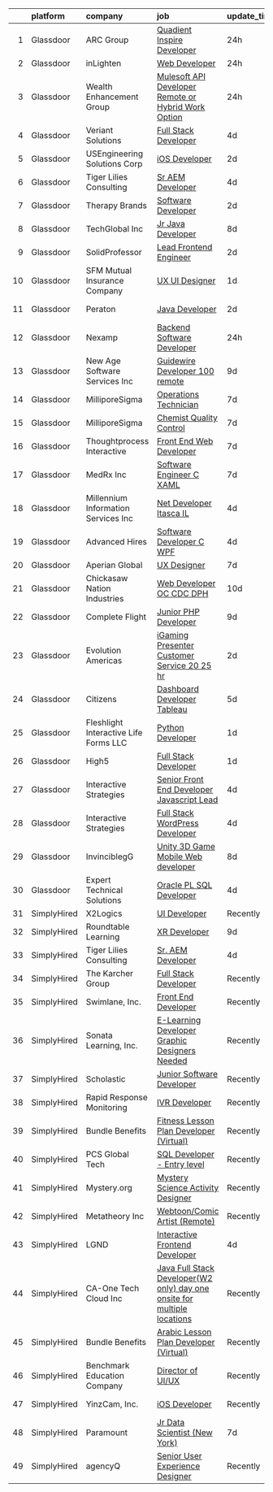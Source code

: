 

|    | platform    | company                                  | job                                                                                                                                                                                                                                                                                                                                                                                                                                                                                                                                                                                                                                                                                                                                                                                                                                                                                                                                                                                                                                                                                                                                                                                                                                                                                                                                                                                                                                                                                | update_time   | location          |
|---:|:------------|:-----------------------------------------|:-----------------------------------------------------------------------------------------------------------------------------------------------------------------------------------------------------------------------------------------------------------------------------------------------------------------------------------------------------------------------------------------------------------------------------------------------------------------------------------------------------------------------------------------------------------------------------------------------------------------------------------------------------------------------------------------------------------------------------------------------------------------------------------------------------------------------------------------------------------------------------------------------------------------------------------------------------------------------------------------------------------------------------------------------------------------------------------------------------------------------------------------------------------------------------------------------------------------------------------------------------------------------------------------------------------------------------------------------------------------------------------------------------------------------------------------------------------------------------------|:--------------|:------------------|
|  1 | Glassdoor   | ARC Group                                | [Quadient Inspire Developer](https://www.glassdoor.com/partner/jobListing.htm?pos=105&ao=1110586&s=58&guid=00000181758ec81a90742db30518bc23&src=GD_JOB_AD&t=SR&vt=w&ea=1&cs=1_28cdd10d&cb=1655534700969&jobListingId=1007947529384&cpc=DFCAFF9DFE7B86C3&jrtk=3-0-1g5qoti21k24s801-1g5qoti2gq05t800-35269529fc353b85--6NYlbfkN0ChN_HedlClXgi0c_CyQxAioMZ1SKUPf8AHUX7f-tubXryS7asY38VjNOfPlhp7oMRtSm03hQ9ODfPvkeuev6mmg_Aj_vuI8BZvjXf1-YOivuKpxoAOUaZkEIGQmgqmAXQYykk17hwFGCRTuQjfHq9VdT7rBc6QsiKIkWQLgMh7_DwgmDh3nl84vvE0yLFgXBPy5slAldUZJ-kRwSBlbK1YicrdE9SF1ROQp0bqt2-Wv3sJ6AB6Offc-Py9y_A_tGP5yQy_4aFM9WDQNptxYaXidLJxhtqtpuUG4L3AMM3db6WVdKoTOH13AehCeJC9oiNNwwgMXYJWWsqW9Av7iso2XloZdDDAIBJaXTiCAT3pzB-8G_myB-rvKDppbjd2Z_oPMAHCtGQNHsPXVDtihN5wMHdTBb7S83UIoirkjJWSi4f7wg1OJSy39MhNZc-xsT_8-TrU1eUmSYHgLvsu_YJNA-Q77RK1W-cenDHNgEiWwymaXBmruyiO2Pca7EK-86NJ7ZJD8BNodtT1NrD80UIB)                                                                                                                                                                                                                                                                                                                                                                                                                                                                                                                                                                                              | 24h           | Remote            |
|  2 | Glassdoor   | inLighten                                | [Web Developer](https://www.glassdoor.com/partner/jobListing.htm?pos=116&ao=1110586&s=58&guid=00000181758ec81a90742db30518bc23&src=GD_JOB_AD&t=SR&vt=w&ea=1&cs=1_df7f230d&cb=1655534700972&jobListingId=1007947242864&cpc=56632219D727AB75&jrtk=3-0-1g5qoti21k24s801-1g5qoti2gq05t800-20f97acee2193078--6NYlbfkN0Ba7Y1VeHmXgHOGUFUGUJbsm-oN9VQJsKSuqsjhf955Kt2z30k2hq6Si5HkJuxRGgZfUpcJJqGrl69Ky1qlsgQrR3-bVRr64I2FYIMv_wViOcVOr33o-ZLlSmwVWSKMhWbLasjyMV03csIHvgcIBxGVdqgPSXMUfIQ6I77qGpSqofMVSPv_pTdiJh32W6OthjqqKGMEBinW0tAAQ2qdOOBCkZB53x9aAmwIQjf6vX3GPbJEgyBdKHBBB7HPdBl1jEVMrI_9Pi06s21N077HyXS5lOuEzXjuw4iu1m9-Nqy5mJ_I2rpFmS4lQwQ8p3ABreRsB2nnH82T0STxjn6SkyQv-RnA0_K9sUgB87oFNF2fnKFMVqInYsqSCAAeJBee3ENua3S5ffXrYznXUmHdyj6iJsd2K48cBOOMXM2vIXZ7Gs67RDliGoR8e2k6MhjSDPTA9wHpcwG7zvkD6zXw92kr7-sw8S8sV8BsW2kdFZdBZr1GxPEOMMXmEBdTnTSGkUpJ60jBJ6ez-w%3D%3D)                                                                                                                                                                                                                                                                                                                                                                                                                                                                                                                                                                                                               | 24h           | Clarence, NY      |
|  3 | Glassdoor   | Wealth Enhancement Group                 | [Mulesoft API Developer  Remote or Hybrid Work Option ](https://www.glassdoor.com/partner/jobListing.htm?pos=120&ao=1110586&s=58&guid=00000181758ec81a90742db30518bc23&src=GD_JOB_AD&t=SR&vt=w&ea=1&cs=1_95a35860&cb=1655534700972&jobListingId=1007947040856&cpc=632C08DE5A4EA969&jrtk=3-0-1g5qoti21k24s801-1g5qoti2gq05t800-8272493574be8a3d--6NYlbfkN0D6woh6lFYKyivXHV62vzuzvYTPrX3VFjDhMMqA7YWkr4Gv83HeQTP3icpOIR_rg0Ec7nCGto2epTeNuQhKfH9crT64hQ53cxJBuzjM4CLyS-GT336WkwGPOnmL1el3BcHatgU7jz6SFcRHD0QVtLABTt8TDwLGbLfh9GrSdo54SSzUINaL5bQgbUoThMQaVrJwPg7Jwiv4T1k_pwPesspk1lqWF5ofMe67gxw1aSzJEn_cJzCc5fcTgWEvM7zGindmPOzCuP7FKH9ok5CVJ7KeEJ_cQMV8iSlfSpESilRWDdsJ8aeiEYOxf7yADcrIPnWGXE1E806XtfDxwEJIWYPTZ2_4D5EYqOjg0PkDBzoXLwmgDiZ1grj-JngvyRcRDzQblAyTbXvhD4_CXd6IwWLKoLxQHRHLnUsEvhgsi_a1i7S1Uj_i9K95wT_5woeHyAHgX6znzvk5ZHCxnQp7Eo_z8yw5B4K5BfJBNGPoZxTs6xnVqm6rqwmj6ybHh73PmOCB0K3XG-yEZ5E4OI14FFGZGdt2uo7UU4-YFDw0sR1m4Q%3D%3D)                                                                                                                                                                                                                                                                                                                                                                                                                                                                                                                                       | 24h           | Plymouth, MN      |
|  4 | Glassdoor   | Veriant Solutions                        | [Full Stack Developer](https://www.glassdoor.com/partner/jobListing.htm?pos=124&ao=1110586&s=58&guid=00000181758ec81a90742db30518bc23&src=GD_JOB_AD&t=SR&vt=w&ea=1&cs=1_672470ad&cb=1655534700973&jobListingId=1007937397697&cpc=59DEFF8D475298C3&jrtk=3-0-1g5qoti21k24s801-1g5qoti2gq05t800-2ab01fe59a2488cf--6NYlbfkN0B7yGmx4UI26AL6FBQiK2NIVH08bnifWCAF-IkvPcqFbRWHUEwcWsSq3Ckdpbq32cHI5eoKws76cxEosSWp5QAge5nXPSUAmxQ-6DdgFKNIVEQrokvdF_Gtwf5gdmmFvK5qf5EvRyJS5pOExCIAA4tIRXPvSpnhSa9htL6Eu6J9kq2Xsh2GqEDLGeuzG9ACj-g8aNG1ZkdZq-7N4ou7i0-GvYoVI_w9_1NpBGVBT2FmO4l8BQDiZtHkvlt22tXwkWye1r-BbOVp1jK-jbSH7xwxe_18GL92dHUV3hL7J1Nq1joZF5K3QsH2ZsRR2Y68N6eKA3r5BmnmpVhG4ncSlgHUbOnUXXhk9vnW8ULJ2AAi234njYYb-aO9tsTEb5rmTgQO8XUKEYBXOae_54rliaLedzfTfBLTQr-wg-SCvQFO2Yk40yWKImMF31hoPbXVGBguxOBMetiaI2m9FORxBqSrQ2cFBe-SFT2wYawW9ZKmcyTOEzaM90Y1uKvmGEzOlSR7dlE1GGWdXg%3D%3D)                                                                                                                                                                                                                                                                                                                                                                                                                                                                                                                                                                                                        | 4d            | Remote            |
|  5 | Glassdoor   | USEngineering Solutions Corp             | [iOS Developer](https://www.glassdoor.com/partner/jobListing.htm?pos=110&ao=1110586&s=58&guid=00000181758ec81a90742db30518bc23&src=GD_JOB_AD&t=SR&vt=w&ea=1&cs=1_9acabbb7&cb=1655534700971&jobListingId=1007941971690&cpc=545C0D17DAD7ABB7&jrtk=3-0-1g5qoti21k24s801-1g5qoti2gq05t800-9849043ab0337509--6NYlbfkN0DSvu6NKvOUWHvZ5kfVn0jLA6r6gi4A0bGrrdBcPbP6i-4BvBhGNnttj1WO7njpD_SwriOFIC1uUp3M5_ZikadGxnnFVx7D7KnhuFB9Cr_G3Ee_J7jPZ69-i_kgJxWXQKyHFxTWw7paY_xraRUiNn8RK3YfWx5solb2UhL-3BVNapkUVEolCNgfzcEVdG3PHGXmu_gH9GoW81fW4sVlV-o17qCBVW4Mg_8_xJS3xJmME0XWRasKEackqNkaWEqhU9LIpeYl3cbu9CjZ-TkIiHLI6AFpZFdSUjP8AjpNZnvqWChlcomGgmkyKoUPvOdrobrMLSV054pRrvtR58TCaKH7gbEv5-fNk4oiGRyM20TXEQtVXKZK5yTz80rRx1DoSTpED3F_-7DrixuD5dDnj7wzO0T-lIVcsZp68XeH-_QS7SBpq2pAkiVUwzMsGMdJ2VbXOYb8YA3ccVfunxyZ7ACl-tDYD2tbU9NZcHLLjO5rI_6Of6H_uwPktIr0YXvtBPx8X1M7VwbyaA%3D%3D)                                                                                                                                                                                                                                                                                                                                                                                                                                                                                                                                                                                                               | 2d            | Remote            |
|  6 | Glassdoor   | Tiger Lilies Consulting                  | [Sr  AEM Developer](https://www.glassdoor.com/partner/jobListing.htm?pos=101&ao=1110586&s=58&guid=00000181758ec81a90742db30518bc23&src=GD_JOB_AD&t=SR&vt=w&ea=1&cs=1_929afb9b&cb=1655534700968&jobListingId=1007936060642&cpc=8BFE4FE9F2118452&jrtk=3-0-1g5qoti21k24s801-1g5qoti2gq05t800-b6878830a552cdd2--6NYlbfkN0DZZww-p_mr8GWlqIRBY21Wjl_Fk3kglyx5_HcxykVqwa7Oh0kVVaxeZqAxpNdJZe40dPIXojAMqdw2bCSZnsSXJ89dkykNl9r23p7mUDEEtEVMUTMQoJAVy4BL1aO5fbwZIFnFSJnCZ1AjJN8vjdATYqzdXZmyMhUjkiSh73pisbmBewdY2s2cJrEmqYTcCpd7cjL8oLqguumvLZByQOvYvicAkByGKwqG10f61fErwmiJaPHwJ60Kp2Fzx6GYsr9NhzoHMIESIEEW-3dilT7lRhXwinApmK6TzUla9c9XrBcFcPW7Vw28dJMSe0y21X5ofKO2BDvwu31pTLt_LVfotmpfHM1mz7yw-Mr5VajHqoh7rsl7xKKptCvTxRKKyI7ZyplN7mUsn4pXUnZCNBb4Z5ophK09Bkl5vVFRqubmN-k4w8B4EdmZ4x2N5dNL4z4_vLLZwjwHyba1BojInGyrC5YHY1vc4knAbUL3Q3tu7GLS3aneZWXM37wUCb8ginVqiCDE32eaAw%3D%3D)                                                                                                                                                                                                                                                                                                                                                                                                                                                                                                                                                                                                           | 4d            | Remote            |
|  7 | Glassdoor   | Therapy Brands                           | [Software Developer](https://www.glassdoor.com/partner/jobListing.htm?pos=103&ao=1110586&s=58&guid=00000181758ec81a90742db30518bc23&src=GD_JOB_AD&t=SR&vt=w&ea=1&cs=1_74adfb22&cb=1655534700969&jobListingId=1007943687150&cpc=095B46874B33126B&jrtk=3-0-1g5qoti21k24s801-1g5qoti2gq05t800-f737f04a703197a4--6NYlbfkN0DWzmAA4D_WVD5cyOYH3nJamrzsUZoGan403fICSzEd_JzhmM4TpWwyfDk2NBj_1NXfarJ1XQLYVjXjGFq_cUnlDseVZiLODLTnOP01pUaLABWmJ8mhev1Ygow_VIviBjn7yU-2UfHtqI5xRXnGGTkrgP8kI9hTcGgLEVvyrvAbNglwQuaVuHvqL_a4AYHhKS13parBCVhrbqZYyGzJwwH_rjcY6JrD9ut45Y0jlwTRpQyZrHCtpn_OtvDX1lxD32LXPTnHLWg1oxlzwQy1o4qvpQSu9oVJNvOB8Elo_ZbzKBX4K8Ox7txyyJFUvcXwyUL4W7HEB-LW6dXImq5955f-hIlIPuafUkS2TYVXGWH5Oxnr2I92MgkM2Leo1vZvmVcCvovw64-UI0YZb4MnQzYPquy0rBbtWqAuMFAkrftylm783yhqS8mnPlQuw1IaBtEqVpG5snbzsYnR_FMvAyaQkwoEPvM7F-ytzMfQuntkpj-Sex0VTSi9tiDZNQ27PwPyrtco2uthfoC_gb_xSsj3zaPy7X4qu4WTttcRIxJKeQ%3D%3D)                                                                                                                                                                                                                                                                                                                                                                                                                                                                                                                                                                          | 2d            | Birmingham, AL    |
|  8 | Glassdoor   | TechGlobal  Inc                          | [Jr  Java Developer](https://www.glassdoor.com/partner/jobListing.htm?pos=125&ao=1110586&s=58&guid=00000181758ec81a90742db30518bc23&src=GD_JOB_AD&t=SR&vt=w&ea=1&cs=1_310ae9d6&cb=1655534700973&jobListingId=1007929309014&cpc=654405A9B1E0A9F5&jrtk=3-0-1g5qoti21k24s801-1g5qoti2gq05t800-65004001ddacaed1--6NYlbfkN0C-q6iYe66_FLQy3U-sZg-V_VpG3fQBKf_hrSCPEHFKv3DtpHCCWyd_ALlnLXUaebrYZfbf66vD25OD_n5n0M0o8n1VKLxFiOOdzupOky8GPjU2VkAxrDVqqvZJ2TFvCxssQbY-oFDByT6O0emYP8uxJv-4ht7Y_Skr8nqL7AgEqi7R9ezjzOLeZwS-SNOkFUf5_TLHES4IzRsXunOPs5t3T6LhJBehS1fzcdrgEhZrtNlVCxNXtWspl6BtsFTVOWSnW7EFOdDHGyvy5fN-xI8V3iCErnJIkyZcihigzJrJ-wYYkGBPqTIaotdjZ_8K_zSighWvHhVh0Y3pjX78YYSCYdT-SO47SlBQ-oROkx-KT2HwA3QuZ6_bs5mZ9uQQbPZYQKHmlSQFNx8QHCj8IuCRCddNJGTrbs82o-ZFrEeXKoAjd3SawY0u-vRh6drf3UYpIoJEmcrzImJgYYIiyGzO1-c-k2NIq71Jrj7JZ3Raa06KxQpR4UeweI1Nn0If0LjbFAqnQR6vng%3D%3D)                                                                                                                                                                                                                                                                                                                                                                                                                                                                                                                                                                                                          | 8d            | Silver Spring, MD |
|  9 | Glassdoor   | SolidProfessor                           | [Lead Frontend Engineer](https://www.glassdoor.com/partner/jobListing.htm?pos=122&ao=1110586&s=58&guid=00000181758ec81a90742db30518bc23&src=GD_JOB_AD&t=SR&vt=w&ea=1&cs=1_8abe24e9&cb=1655534700973&jobListingId=1007943537227&cpc=ACAF1607C5C1E404&jrtk=3-0-1g5qoti21k24s801-1g5qoti2gq05t800-1662a792659628d2--6NYlbfkN0BRnp9iq5DolHnWS2ynCcrcJf8ULs8QDjidmKWUdU9db-ZSDxJ0OIZ8nZFQBAibecY8deCaSH1cO1cHVzjhemhb7bi0AadE4x7j2iVN-G9UggtOh6PLgJ5oP16rH8E-KBjxdVrU5fWfRxgEWUbxb5fR4rACyzjRF7X2zsrhVGq5RChRKboOAH_qzwsBUA2V60lKRtJvVxri5-Uw70CIuuf5_Uoxi3e_jWIFNkL5PXlfyWPLTSHK2fNRLs2CyeKPOxD9WU6eSfYBBvc-5P3Gbv7AJACjBB-93i702zhz48S7n_umDTAgDLldh7HmSMSb6avs-GcGhoHmd2kIFXtWMrpIM2aha7mZ3egX5a9fa0pjkafcNXVSOnXmYd6SmuGDjf-u0kaoR4Tvqa2imqAJydCTuyn7-MqTY8JlQAjPg71d41iMvnEnimfGvSj45cVNfzDWJFXyiHFWtUpy7kmdsPFv1FbOxDETgA6UxsjOC_wqMAqb9H3Vy0ljg6ooez2DXMQ%3D)                                                                                                                                                                                                                                                                                                                                                                                                                                                                                                                                                                                                                    | 2d            | Remote            |
| 10 | Glassdoor   | SFM Mutual Insurance Company             | [UX UI Designer](https://www.glassdoor.com/partner/jobListing.htm?pos=126&ao=1110586&s=58&guid=00000181758ec81a90742db30518bc23&src=GD_JOB_AD&t=SR&vt=w&ea=1&cs=1_c42eb5f5&cb=1655534700973&jobListingId=1007944905361&cpc=E521981D00147CE2&jrtk=3-0-1g5qoti21k24s801-1g5qoti2gq05t800-7cf0a50f4c95d577--6NYlbfkN0DGCJJsNFgBiijCeQWEYG4ZLQ-N2b-RB2IB-x00dOaovccDqVSMTW_mZ8lTXsQQ-socuEotRk3NVqrz8tywzesrdjdWMLC93x5XWpoXqqemX9mi2CMOEj9YwxJwoeb87lhyzeyRq4sE0NvqITcTsnLVjW-bBjlhWQQVU6i3DUvdyYCQlmbxwTXM_nD7sHQG8lyKVeZMM28YlcFe_cSrvBPBKFADyQSzAHT_cDUxCAudeJx7C1PlTjPYY0MvqIerBfUHc6Jr1Z5knffodCf8rU-4ZZUjLwIyg-I6A9RaSrDydBtdzb_ykXBz70Jz3ThMTMf5vf1hrD9kUEHVOorsULJ787DE01-8gaTmFfKAbaNM1ifpr53FzivB1odGEV4uRPJnG0EnulFqCMUM8L7Vj3Hu-FCOAiX0YlhUw8zutsoEDgNQbW4l73TExoFJcZhIWWpaMpSQVP6Aa0wAE7rVsSlDZfyalE-oWL0XFcjAhFO4YEx2HTxbd5yfXMyAbaWxM3I%3D)                                                                                                                                                                                                                                                                                                                                                                                                                                                                                                                                                                                                                            | 1d            | Bloomington, MN   |
| 11 | Glassdoor   | Peraton                                  | [Java Developer](https://www.glassdoor.com/partner/jobListing.htm?pos=121&ao=1110586&s=58&guid=00000181758ec81a90742db30518bc23&src=GD_JOB_AD&t=SR&vt=w&cs=1_1b50ea59&cb=1655534700972&jobListingId=1007942946173&cpc=7F6F94E2229B3AB5&jrtk=3-0-1g5qoti21k24s801-1g5qoti2gq05t800-c10502b1a3beb32d--6NYlbfkN0Cx7R8OmodZU4Ze4hnUhR0Myw3_voyDLMHXumN7ynSuTrXceT3foN28fsokTCLC-ttKi6uBDRxcyypm77x9_e-wX9fVzC2uEzbYFw3inKRZgPyKTN97va3jGiZoDIwxhEvc7jMbexd1HZ3zDcSdBAX-ET53uty5voLD4uAnCNwYU5Re8kfX2v3iB5gLZ0crZQrA82AZIWIJ2wwTD9h7WDh6h-D1wFrTyiV68YhbnfmYFw-MmE6SIUFGNdawxMByAaIlUuRSLtienVMQkVud-vkGXclzxFMqKZaXqCsPZhf0pPCgvRerbEEtm7efBssdRLqLmhh2cw5nUAIsD6tuA52DFvb6YduvJqDd5HZxiIMsm4UcF7uc-8ZIeHGcZbAYkx3Ouy4e3Qh7fv-9caMfqCRHg381qliPKoUDvllYzCZ9QkL1ZBgTF9UzYm8s4Dcjq04hMSg2Wf6j9yNmhKF2DV4wbEj82vi6Y2W2hN7VXEdvFi3DEZbcqp_jYpsUcp6dnk8xHy63Wt694LjLkDZRzKt73C8EUSZUgLXSLks3aj4gwj86aUXLmwCDV_ynCK40NjX_6QcDMdGPWAbhWi_qnHfNA2VB2Xz7EVslOnWDvhjyaBcV1NZ990_nZURlazyPO_PaLU_XLfbC6ZwtBsmDa0rcIB30UTjBldQUftHJmFX3VUIPBN1-QKAxcevH3YDdAIuv3ulDw4b_Pje23hA21tbJUc1OQC0NrDRuQpM7XExzSNK8RJvEz2jT3-n1hjXsASHiEmmSi7La5AxzoSQUC6x32QaMQqO2Va62ux8xkFVDCKrsnBSFTnR_nvoUxZHAdGiYk4lRdsUh0Wq1Uk9G5RIjBmT-nmG6OrMSZ2nyex1qNaxckEYf-C8tIhht50RbDw9y-H4ME2c_vFuZLRusjaQZol-XFkFSEAzFxZJGFEG_UDxN27ABbxE81mXJuJAy-LsepPkaCn-_IXueA8yikpueraHXO_RG-9Mi9id-cp6irKVfgstkyPjSwPJxXakmtWMi-VKoRYEI_YS9X6RrUjurSIV6jfdfhVedVrFqyLGnAR_KOgUQAJlbRuHybrDFOQ4MRX9yjCKx85KXMxm7JPTBRjS406izWng%3D) | 2d            | Baltimore, MD     |
| 12 | Glassdoor   | Nexamp                                   | [Backend Software Developer](https://www.glassdoor.com/partner/jobListing.htm?pos=119&ao=1110586&s=58&guid=00000181758ec81a90742db30518bc23&src=GD_JOB_AD&t=SR&vt=w&ea=1&cs=1_48a49522&cb=1655534700972&jobListingId=1007948030849&cpc=A0637F14311B9419&jrtk=3-0-1g5qoti21k24s801-1g5qoti2gq05t800-41b13a2191f6084a--6NYlbfkN0DA3DILf-aPfDkcgl3b30D6lkm7yOeUEJzaCM8gLpdH9Lhytoodrpt91lzw5h8k7aaMGmSUCQ1k_m4rWGcATbS0ZripCt73BkNwg4qdksdk3nPELq5JroGK4s3rJd62JwSUuB8UwGh3LjOn9BLUvIqGtvbbj9bP0TOUBwuYl3p_hbTvlRyseKo1zqBWmxi2IyweGFz2Ageu05EWTa6CtNNVvpMoHw9ZglhCU3oTofbKpKFJIaG8TngclSzmFgBnyYKU2OjRGzC6HG69nnYZKnF3yLAvbD1REY3ACKEbR-joE1F2SC-CwkUqA83ERbitJd6Mrzc6nsDH1OIOZCum5A7pvJK1g_dVIddttjVcsSW-z1tg3-OmqQ68OZcUtmP0woSKzV0zYhg_Q1ke2XUYxyZxdsEB75Fm9EWqEk7HnmRuBZ26GDrWB5oZt5wjOo9ycf4R_ZtGqZCw7w%3D%3D)                                                                                                                                                                                                                                                                                                                                                                                                                                                                                                                                                                                                                                                                  | 24h           | Boston, MA        |
| 13 | Glassdoor   | New Age Software Services  Inc           | [Guidewire Developer   100  remote](https://www.glassdoor.com/partner/jobListing.htm?pos=128&ao=1110586&s=58&guid=00000181758ec81a90742db30518bc23&src=GD_JOB_AD&t=SR&vt=w&ea=1&cs=1_5833b5d4&cb=1655534700973&jobListingId=1007926489679&cpc=45DC3EB807283E85&jrtk=3-0-1g5qoti21k24s801-1g5qoti2gq05t800-f561363c1b9afa07--6NYlbfkN0CZ6e0H4NcnatyWGoYaKjAyi2VSoy0rRzfwi_PICbZE2trJWZe45NHM4eDQ7VwNSiCbzxeSSpVUvHRb8lU1WefcG4b7T-7o2S__iGVH7kzpzle0RWcQmAHoJj6onl3Hb6e74rDzMNe7lk17pMwuajnJKBBo-fVUAB6x87GeOnkc0BbyNqhW59jNJYNgLQZcOGM0jzz1T4MjKrTr2FQFaXgry0poBJz4Rc8jfLv3VrWSh3K5V0Gy4xSOE2HSiJXy6i0yatJDJrWuZEVAPlPmN4u__TVcN1oKyMcO7Dkdhot5pZgI15LBWTqTeXXStyXF32iaVXqYebKKTntIYBw2V-NmkmQBDBLyU3xWymONoISlk-kigrFg8kuHt_ak-18IBJzsfsR3ucYTOzZE3Ac9e4vhZfMGXr8hNPtc98INNdKpzvfgl2SqMIzha5cVS4zAvDFYRVrQx_kATzokmILF5YqwQl6ub94zyBI-LpLP9M5UN5L7HJcz2IfDaMPxqmxNWUrw7sFdgwgAL8k3AUt8eaRY)                                                                                                                                                                                                                                                                                                                                                                                                                                                                                                                                                                                       | 9d            | Remote            |
| 14 | Glassdoor   | MilliporeSigma                           | [Operations Technician](https://www.glassdoor.com/partner/jobListing.htm?pos=117&ao=1110586&s=58&guid=00000181758ec81a90742db30518bc23&src=GD_JOB_AD&t=SR&vt=w&ea=1&cs=1_d99175b1&cb=1655534700972&jobListingId=1007931751759&cpc=BFE8C4BF51BDD557&jrtk=3-0-1g5qoti21k24s801-1g5qoti2gq05t800-0adfaebfb7fac81e--6NYlbfkN0CSf_3Lm2jVF1vs8WE1t1LNot0MMa0lfD99uowFNgTg2CkMZlyAyCtDwuHj_p-ysl7yP-l7xgSMK9iF6olFIOLgIJKHwb0gwaiOLbQmAAYKWPsUYH3jkppY4E6FjH1PV5VaEeBr8l2ZeT-lFPUv-OXMRVEPs5_eUgL-VTNYb2P7RFNWbAVvOD-jyXXvi0clP3-ygKefNHCoDPQWT19lmjpX4BhbfrMKx9CVvbtwQhI5JqfkxAWp9-WykBgDSWLM6k_5hnRCZjW7DSFbfXwJvdU8gMuDukdFHymPjRwCKZSr87OrDszXp2nNpUjyzdJN1IdNPHayM42GNJ6MRQU7SQC4iw6luelKhbMTA_A3Vaot4OWDqv5T-mHRTktiBUdugIB4a40ewuuVZvx96LPSOwJPi2Fo_zcYHFKVCRtRIeJHJEMbc0sU9qLphUOSHBU6hkHudY9a0yKOFM_JUxakC2I0qC5pD2-HJYb3LfmyLByWc4CQbiI8yASUgu0NRtwS4BhMveGzZlDNjo7RAHGfXmzr)                                                                                                                                                                                                                                                                                                                                                                                                                                                                                                                                                                                                   | 7d            | Carlsbad, CA      |
| 15 | Glassdoor   | MilliporeSigma                           | [Chemist   Quality Control](https://www.glassdoor.com/partner/jobListing.htm?pos=127&ao=1110586&s=58&guid=00000181758ec81a90742db30518bc23&src=GD_JOB_AD&t=SR&vt=w&ea=1&cs=1_21b11257&cb=1655534700973&jobListingId=1007931758957&cpc=2187E14FC6F1B769&jrtk=3-0-1g5qoti21k24s801-1g5qoti2gq05t800-d219a6ece1fe0abc--6NYlbfkN0CSf_3Lm2jVF1vs8WE1t1LNot0MMa0lfD99uowFNgTg2CkMZlyAyCtDdOXj0uU4NXhnPnvxnmb0AkHJ5r2POlPRj_qg3xmfsfez5Xp-hIbsyGOt7pt1h0ldfmKmaGUtEp4fRcifEzW9tZe2A8vFK2IbQrJSnzryl0QsfaFZr05JVVg6bYgE2fHUX-DAq5rgrBTO8xlPvcKWtKQHChqRIXg6Vp7UUMGWsrqM3_vPWNom3ehRDCJUqswmgDvVeeAm55pIOY82y-6PhDjPEEjvs82i50vFTADFm2VaUr04iot6PYKoYzO6bn9NBk57LVzKWEOdiBCJTpi_0J0GkPDajDytQmwX9zCipRTDk_9zD20ErZLxjBAxHsvV14EsKXMN_LarXNhm4IbEuKJ7UC3fOufl5tfg5Qw8bYipMTjyXEi44oA72eQo6asuXAxdQDWFqniAwKTru71C6UXdBo_3-gHfZIIMAi9PhysGNYBEd4N1eseVkYjdiBNgLFQCk441a-NSuZHT1e_FdcpzwZUJcQF5)                                                                                                                                                                                                                                                                                                                                                                                                                                                                                                                                                                                               | 7d            | Carlsbad, CA      |
| 16 | Glassdoor   | Thoughtprocess Interactive               | [Front End Web Developer](https://www.glassdoor.com/partner/jobListing.htm?pos=115&ao=1110586&s=58&guid=00000181758ec81a90742db30518bc23&src=GD_JOB_AD&t=SR&vt=w&ea=1&cs=1_f3cc14bc&cb=1655534700972&jobListingId=1007932192849&cpc=A0032DE20586B9BD&jrtk=3-0-1g5qoti21k24s801-1g5qoti2gq05t800-17fa3b3a3ef9e947--6NYlbfkN0DW1Pv4zlUSkAgGS76DL173agLpQ-Pr3TIaPZqk8bxgbTU2O9KJxAWmHxIfHPGN5y_KvDlX-iVMjoY0_k1LdJzh5BAsDGg8DboJwnaowMvUwWclEyj4k54soQzN7MZPN3m22WEQMf8VZDbHjxQowwIRCqtcIciu2m8NeKrsdMoaYSIXoEuiD2iOmElVCbb3LDoLTeLyxcwaKW7HZC0nAPPM5v02sRUWGAczAFjAuVsEbJTObjnRNJRGx9DE_iaDM8DOzWAEKMfsw5lK1yt4wzqlEjp--T0urWCTiOEKrNIQrAQeja2VuNiS9-1151SZDX3qQzA18pHLZWyNJdBVHofD8fewkVIKQ4w4iyIkn9PdUkg8iR4jW46pSc3f7bEeREHbzNVTgLBX661GxyH7Ts2HgEB-Agk-oI8XF5cmoSQyEBjkc7m054oTslBx7ZD0I25Gf0OFriX2U1TyxdIPIAtOmOXcvjtFrlnkxfWuJVmNPU6jLkxuxoFwytZ8MhG8hnM%3D)                                                                                                                                                                                                                                                                                                                                                                                                                                                                                                                                                                                                                   | 7d            | Saint Louis, MO   |
| 17 | Glassdoor   | MedRx Inc                                | [Software Engineer C  XAML](https://www.glassdoor.com/partner/jobListing.htm?pos=102&ao=1110586&s=58&guid=00000181758ec81a90742db30518bc23&src=GD_JOB_AD&t=SR&vt=w&ea=1&cs=1_c9db6fe8&cb=1655534700968&jobListingId=1007932167423&cpc=48E4A201B8D54CF9&jrtk=3-0-1g5qoti21k24s801-1g5qoti2gq05t800-cc6fde21d032427e--6NYlbfkN0BHIfC1zsKGIu0R3teaIu8liT7fbRNLaQeDQfcPJweUK4y4AHNnaS_jpil1oKimEI_q8I1CTiNeOj12JHR4FIGnaTTw5CddRPUgZV5COi1GkoBnJb-sZfLWG1MvoxVxjphhmDXcYgEobO6qIL3aD3pvfL65gvc_W4k_-G7p3cKj3SPGAey3TyGMKmAG-G2T8OFYkZsSiNVyqHAS8tpzf_iunP5KhaPN1YyauIcrw32s3uXHu1W17VM3LwaMiUGfvv-OrBl1YPmmMQnpwHEQmdC0V6TPy04mL9cADc4Tb_NThaf6TFlvNclLQ9HP8Hx3CvhhwsOcoyA1qX1J1l84GwfhEt-uGXd3L3u3CFdlrmTKKj96l8fNT2ciih_xn3C6Vne5lA2UnDucrIM56UBLsmsxH-RiF1VGqa4PStcYSWdqk2saveo9WgDZgXfOit9VGBBFULWX-K0yd5IQFRnK_Z26YHToN97TYRm26_rYWyaAdcfyCZllcbuWpkINt9k197UNrm7Hhx-tyg%3D%3D)                                                                                                                                                                                                                                                                                                                                                                                                                                                                                                                                                                                                   | 7d            | Largo, FL         |
| 18 | Glassdoor   | Millennium Information Services  Inc     | [ Net Developer   Itasca  IL](https://www.glassdoor.com/partner/jobListing.htm?pos=114&ao=1110586&s=58&guid=00000181758ec81a90742db30518bc23&src=GD_JOB_AD&t=SR&vt=w&ea=1&cs=1_800cd29d&cb=1655534700972&jobListingId=1007936840267&cpc=A65DF3A704A48F9B&jrtk=3-0-1g5qoti21k24s801-1g5qoti2gq05t800-5a90e8d38c0ac2b7--6NYlbfkN0AcdsmtS_EINxC8YdDdZGMfYCPsvb99LFiKlEyEN25wZdtjNj1Aj0mOF8TsTNpeUE8gePAwyVaHIOqr-0p7xZnKoWaoMZkyC9f5WsDcklKisiEZQ6jKxf_SRvXGmp7SE0VNwx5PFBhhwGWvfFFESqhAJcr3ZaqFieiT6WyYLCBugDwca1DVvt3udw2CwWKFuyhD3QmGrGtKAKgSWf7VtWBfjrTGWOle4xTcu_BMAlu0EviW0NNcwvu-lsj8EDcRno2X5cbPgd6Szg_b29CqaOUaqtvKXZ5iO6ahXXl5542Ui-0EF1z_oxXn9q0GdvkFtjZPxVd-gHgEVZS24DfFwLDUQ72ohBeT1ADTaz--KUvITEUMWMSJ-4eG2sOhD-9orW6N1ko5gNMAk5r7xxdFGcpDtzAiBwu59lXvoeR4H5U9TURP2fajOW2s4AOlZfTVtD-mofuRcFgtYlZ1mOpUEH7A9rDmN9xFPpGZ4MqYgor72EucCKw8xotBtP6XqxRJreNMesk5HTU8cBjhQnXJPv3v)                                                                                                                                                                                                                                                                                                                                                                                                                                                                                                                                                                                             | 4d            | Itasca, IL        |
| 19 | Glassdoor   | Advanced Hires                           | [Software Developer  C  WPF ](https://www.glassdoor.com/partner/jobListing.htm?pos=123&ao=1110586&s=58&guid=00000181758ec81a90742db30518bc23&src=GD_JOB_AD&t=SR&vt=w&ea=1&cs=1_9c2959a9&cb=1655534700973&jobListingId=1007936006113&cpc=21001CD36CB5FE0E&jrtk=3-0-1g5qoti21k24s801-1g5qoti2gq05t800-47c892dcd3977d88--6NYlbfkN0CuPofylY8s1Vlfyi5lv-RomZE-zEhgWrdUVG3nVbZ08pGe7bA7srhsadKURrfS__IAGgZS-XsjpaFIJemDEMokhIDQP2fWnc1bT_3i8MxbQ67ReerD69Yu7cmGO6EPHW7NGUf94MJ7meQVx6S-DMChP1kumiM7pdxTFw-MoXqUT-n147GaKZUPxD17_H6cwprCd8Uyrzib1fvms_XOIGlWkM29sgXLKJ_xCM3nxeUkNzGkFbFAxhqTlXHnuhbcJfKnHfL0lL-fhPTyB9Di7uEIQrHUs6NAz_l-RhnHEsG_iOimZOwHXU960TfH8X7PVgdL5808gmERiBpxQ7lqifsXCn7HRJ1C7qp_-4T4fNU6lnlbvkxjmOCcEi-A4THnT-3ofkwJqJ0gy8283Fx_PZ6wdqIgVcQTaPM50PDlRZjWm8ruIUt5Jb7DdhgG8H6X_OA_klFEEQPlbf_mQMc-VDddqToRqZwTQR2Sb-S2DweCQ245O7ssvFsstSfeh4wvl8XiLQP2SWgbGSjvd14rM662)                                                                                                                                                                                                                                                                                                                                                                                                                                                                                                                                                                                             | 4d            | Great Neck, NY    |
| 20 | Glassdoor   | Aperian Global                           | [UX Designer](https://www.glassdoor.com/partner/jobListing.htm?pos=106&ao=1110586&s=58&guid=00000181758ec81a90742db30518bc23&src=GD_JOB_AD&t=SR&vt=w&ea=1&cs=1_d6dd03cf&cb=1655534700969&jobListingId=1007932592886&cpc=3048954C0A0E4D25&jrtk=3-0-1g5qoti21k24s801-1g5qoti2gq05t800-8ae64488bfaab031--6NYlbfkN0BFv8DQX2y00zLpje5woOChd4SiJhl9NW6UMR2hvdMaqWN4OzAyqEr7nJ4H4fSvu8I7Nm6ONYnEtjdvjBy4uUxspQDWeXMcpLP4Lz6R1wk8BOi43TWUz84ETSuHnun8rh-aRAA3ZszZZ0ZucpRF1M5rVliSw7oISYed3iBlBs2yQVu2xj0uSbzWxQY8yEyFEn71TWGpsfjRwlXUz2SdHawpthIdTEXe63ujgpjbwpkP4SvsN5ZQ86PPlkJ64NYWucdNeydd3dnhJjdNSpxjmfp_tQflDLtBw2pWFnmGEoHPzzf1akRvbXWjOBeITXi0Nbpv0PqCTE8cMumFkWUMf35XZaLQeqHG-XRVVztefw0fTj56jMuntPZakCy0n38zkZ2jbsWEjUGzVf7I1BKcGo1QB5WRZaZVQggxF-K2td5TQw6OnO-4UeqCnL43BTVlMICh42lQXNobEoUnV5ASvWplrpikDiV3lbn35PApT3H1qCIfTT2m-lOWvEx_BB4SAI6eg59Kbk4u7N641pNMQ4CZuBcdrTlIMnuBIZpbkJRVmo0RnEl3vOG-ruXKV_Dyd3IeriRqMjBUHQ%3D%3D)                                                                                                                                                                                                                                                                                                                                                                                                                                                                                                                                                 | 7d            | Raleigh, NC       |
| 21 | Glassdoor   | Chickasaw Nation Industries              | [Web Developer  OC    CDC DPH](https://www.glassdoor.com/partner/jobListing.htm?pos=108&ao=1110586&s=58&guid=00000181758ec81a90742db30518bc23&src=GD_JOB_AD&t=SR&vt=w&cs=1_a51c64c6&cb=1655534700969&jobListingId=1007923789760&cpc=39BF0EDDD7C951CC&jrtk=3-0-1g5qoti21k24s801-1g5qoti2gq05t800-960538c7f3229c03--6NYlbfkN0CsKDMpqPkq8c-6atK3sm7usfFs6yRs65ZlRcv2lQXdAOCBUwNkP92VkL58r4jMa9MLvpbVaM5-9Qh-xjMYF3WTBpCRdeo-3hwbZqRqKtdHpzskY4u67-jfJDynsLsfUM7HSpKOlY28vrFICZQu4XK-jyzI2HRCvKYzlPpvtp2QnHV8R2HSVXoscQ0zBjcO0RfiQF_kUkoNQfWylbRu0aSWns3bVaWTNGdYumunFArXAHONNy_c5X2dRyn17R9ErAbbGsuzhgOhoguTCer1PvOs52Go38H64y67L6bkRBHcC4SeLpAFo2jm2Uuvh6tBVz4Q04sNY3j9WrC0HfTz_JWoFkdU6bZDYycveEIXu2lKpYDM61ekeDTIQL-vdNpnOYti2PiPn1ZSBJHE5ezsZSxmCaC1iEYt9vz15JtNXZldYobdLAUStghMb0w1rfJVwkLzHlepIzA6uKMspMcQYDDVESrk66xBT1fCFTwl2B2WO5_BWxHQG8AajCJq19MEyckLMxwHMIpGgCmbwjYYhMpemx-tEC35BGA%3D)                                                                                                                                                                                                                                                                                                                                                                                                                                                                                                                                                                                   | 10d           | Remote            |
| 22 | Glassdoor   | Complete Flight                          | [Junior PHP Developer](https://www.glassdoor.com/partner/jobListing.htm?pos=109&ao=1110586&s=58&guid=00000181758ec81a90742db30518bc23&src=GD_JOB_AD&t=SR&vt=w&ea=1&cs=1_f43d36f2&cb=1655534700970&jobListingId=1007926087994&cpc=14D5209370AEC984&jrtk=3-0-1g5qoti21k24s801-1g5qoti2gq05t800-f039b3eeb7127b23--6NYlbfkN0AsdW4ERIrcDLt32SfeOCrNNwbI0gliW3F3aaj3fGIKgAh6kKcFEELl0e2MrWvZEZQdQxGHm4VKlEFKarJrE7PY_xNSXleJt2Iwg17t-ope2Jp_ofELMmij2-Kd5khSoFBc8JU9kge_5GmuixeDX3_Uae3pU3to4lMM7OXcQ3DlRUqzSNzYteiSitC_O25nPLIhlNqf3DhqIHwjYn84CPa4eIAy6v2JZNlbAIeBYM9SA3tfkiYmDMubfqLcUvPgASmAAVsVoSyu41YPllG7kTKNoMEkBXM_oTR5ZC4qSilhcJ0YhHySf4oZ4-mAbGzcyFabVdb_XeuodhP-g833beZu2zXNRZTYQ1YKkTGiUVL4e7Re9ankYVyZcNySRAJNZuTFwXjkUuwKsQ_ibgkU4hZGNoWgjv8BSqC8DJDCf0s3WKQMmV2SYaLFau6NmdcHgRooNR3Mdxa-d0Hq-WFxoDSo3Mzl9cLI5ue4lFhRNx-22yXpUImxw-ZKqVJN511Jpvc%3D)                                                                                                                                                                                                                                                                                                                                                                                                                                                                                                                                                                                                                      | 9d            | Sioux Falls, SD   |
| 23 | Glassdoor   | Evolution Americas                       | [iGaming Presenter Customer Service  20  25 hr](https://www.glassdoor.com/partner/jobListing.htm?pos=112&ao=1110586&s=58&guid=00000181758ec81a90742db30518bc23&src=GD_JOB_AD&t=SR&vt=w&ea=1&cs=1_d745a033&cb=1655534700971&jobListingId=1007943686471&cpc=75B6770C194DCF89&jrtk=3-0-1g5qoti21k24s801-1g5qoti2gq05t800-4761f09d7d154137--6NYlbfkN0CDzY5O6uccXRXWu_WX2mUMvcRfHEMtu2IpX-_GKz3K2H3NAn9OmxlW1K-KTVRslEAnqDQB8rp8k8LMrE0wOzAV1XHOO7Jb4Di-R7FAexkzmo-xxcboRuPyDLoFtouy8csyFQzOw2lXlnvCt5rE_PQVRG4mP4DGGaB1Khm0iG1A51gblYpz522owwG_Bku4Y1WCBlQ8JjTCK4Dj2VssJd9M6l8U6vnnNJeacXLTPz9j4CC68Htt0uit7dmlPj6DVV1tvOdw3srnCJnheTVYtHkmO1345f-ml7li5HkF3sEyqWNLvl004Xr7Z447LW1KFDow1g9mQJdfk-8diFOFWf3-pxLTGYAPITWN1cFUi20AAo0Fy1BfMYDYud9WEXONMyQCQAQhTGWVnCw-uUeTcMvmUyWGqPxG8Es85awWnCuyBVbGMAcYJsCmek9NYvwokc_5Td1iAWiwW3HqktakbH1kRo4tnkkaFGGKmksRkBU0ZdywfeIS4E0SlOFEOlYGu8S_ek9niWGh31ZcjqTBSyYMrUBLR2mv9ZGliEyjD23z1aMT2CwvphLZvTyyrLSjBK0%3D)                                                                                                                                                                                                                                                                                                                                                                                                                                                                                                                             | 2d            | Atlantic City, NJ |
| 24 | Glassdoor   | Citizens                                 | [Dashboard Developer  Tableau ](https://www.glassdoor.com/partner/jobListing.htm?pos=113&ao=1110586&s=58&guid=00000181758ec81a90742db30518bc23&src=GD_JOB_AD&t=SR&vt=w&cs=1_188fea9c&cb=1655534700971&jobListingId=1007934609303&cpc=34670CD602BE5E55&jrtk=3-0-1g5qoti21k24s801-1g5qoti2gq05t800-8b2defc083b6e779--6NYlbfkN0DbY87xTe1ZMhhjQ9k8R965brWLRw8vo5R_taDvbDEPJosh2baWXLp0-tsj3dishX1SqaNOHiKAvlsbarHtFlbp3fAax8a-kJeXEBmjIHlGQQDF6sEhm9Vd1uiHD3LT6v5kiGZySprBhb1ZJZuBDCummmWvLjH2EnhsU9WmnErthCxiWi76b-ljdSP-7kT-VCrk4SZRHgs8lEWrcEllDjq-98KrhNLqx5CR6DamICd6Ycx-0zhkDpEgi1c-GJ7EYOd02Gqrxkqj3w5o-OUReMzoYM0SAj5GuzRzTGBYsRPgms6WcnW7Q9pX_8idDl-Z4zEKgzaLqGa4V_ENjShAWreQiK266V8uYc9OuyH3cnTkj1IGY-uYl-0n9Vv5y3DszwrqlN57ZTrmZDrhR_2UXkn5uhfHWTKJyXMG9ydNj1Xc-aQbnYkgPHkxIh8hHSKCqV8%3D)                                                                                                                                                                                                                                                                                                                                                                                                                                                                                                                                                                                                                                                                                  | 5d            | Westwood, MA      |
| 25 | Glassdoor   | Fleshlight   Interactive Life Forms  LLC | [Python Developer](https://www.glassdoor.com/partner/jobListing.htm?pos=104&ao=1110586&s=58&guid=00000181758ec81a90742db30518bc23&src=GD_JOB_AD&t=SR&vt=w&ea=1&cs=1_e05a1266&cb=1655534700969&jobListingId=1007944992304&cpc=88BA482E144BE5C8&jrtk=3-0-1g5qoti21k24s801-1g5qoti2gq05t800-122e8211f7d21fd4--6NYlbfkN0A1O0sku8XVs8HqvrPK9kNw0cB5WxNyRJh6JmMa6oRQeVb0ryjbGriHjCtZoDO6eupdOn2DqhBWG9vtpiSiLJmi0mE0juTOf_nWBIxUXYFNJgtubSh_m-pq61_xnA_ybKgOaliPhI04_QUVxVzxgCsfQa39GYxiTYH8q6i7DiJrtuUraJqs6BdE23yNUNZ74ZzBZ1Zm2DqYI62_PQmWlzPtWUJrjjjPh6opzSBoRdFPCq-xv_oVBC9fFfm_v5zE08TRB-FWqf-OhaZvp1_FOTzjA4XkGMTcodik-l6LeKCGYeHW5LOKkBbLQcrJG3XzTotxX2I4W_Bo0ehN8MVpLUAQYUSJPuyhkekDUrGhNCGi2SKhGXL5WRGP2JjAp6k5SVUymlNbkRXfzzlFe1wpKsOJAidnQtTv14bBgi7pFPFrRSzXUxXf7NaW6JCk8c3Lu3WG8uP2gQW_Y92hZCs_tlns-nmZVMKMsyWtJtr4LcZSgcyksBfl2CuG)                                                                                                                                                                                                                                                                                                                                                                                                                                                                                                                                                                                                                                        | 1d            | Austin, TX        |
| 26 | Glassdoor   | High5                                    | [Full Stack Developer](https://www.glassdoor.com/partner/jobListing.htm?pos=129&ao=1110586&s=58&guid=00000181758ec81a90742db30518bc23&src=GD_JOB_AD&t=SR&vt=w&ea=1&cs=1_810f93a8&cb=1655534700973&jobListingId=1007944586870&cpc=5C70DC7FEE0D01B1&jrtk=3-0-1g5qoti21k24s801-1g5qoti2gq05t800-5cb29423473bd215--6NYlbfkN0AV8vU3o9nlw7wqa180ZkP3oAg17VLIhkP1SPyaIh_MQVSfWHQ_D-a5hu40yW4gQxXiptj6fUPtYofVnyp7QdBIzBP9KpZSDJy5_NrGdDWI9N5OluV9rglzJr_dhRizoIEInvfjhQJnvzbi_IHHdkb3dR4-04jBxk_PmnU1r1cKPL7plUw_5YQ3Id9r4peSPxQjVHQIFBTQGHfPGqsZCjpV4On6lVHLdBULdAIWn6nY12DAc3hLKNPG_UW3ksXsxHodBo988ocwIOWTxmHDrgG2uy4zk6j4cpV4tCywyovHqrsUEMHGtttds1IOh__x8itNwaMW9zj6N__TJY1AHFt-OLYA6d-6aHvvq5Qbs562JBTk8PSu2Pm97Gt_veenKkhaP_9ak2go-0HVYa110YhjnUp5f8rfzluMsqZpuh4qYfLmsII7_IO6amZrz2qscaQ6n1N4GSUYqLfRumiJNm09OZLIdpQ0qCO_3Jr4baT_xXMdcfI8r48J8Kt4ru2k-1DCBfqpKigjICZ6nFumnxmC)                                                                                                                                                                                                                                                                                                                                                                                                                                                                                                                                                                                                    | 1d            | Remote            |
| 27 | Glassdoor   | Interactive Strategies                   | [Senior Front End Developer   Javascript Lead](https://www.glassdoor.com/partner/jobListing.htm?pos=111&ao=1110586&s=58&guid=00000181758ec81a90742db30518bc23&src=GD_JOB_AD&t=SR&vt=w&cs=1_54eadcd1&cb=1655534700970&jobListingId=1007936953829&cpc=FAD720BB8CCCB15B&jrtk=3-0-1g5qoti21k24s801-1g5qoti2gq05t800-1f51807f44dab20a--6NYlbfkN0CmrEXGFz7WirEBi6a398y9LxkVzHRXaVcgeSR8bP4HK6xaooAXb2_ZsKvhgYIO7ZPG6YhgTlFUgbwSXvYUm2HaCtKCkmNi1HwTdpVGjydD6pcZ-n0N1IJEf2lyC72reIbsFTCLDDhMl11wF_sKTc9wiZxAxJKrVdpTd8qMqdVLu1mT83Q73OlwW5pFjtnEXaioqr9tk1bjicnFJc1okZX4T0CTR4--KrowdVYgSixG6cyfhLq0fa3Cy_CedtW74zFSWhyRI1LdF01oioQ7QMYp6dp5AwQDTJ6dSAH8OQ9avtJINIOmI-1TExAdrAICZijnZKzdNNemPpt_s65bBcF_goyaQC4JbvZtILbP15Vjug5LR0nvSF2qtlokTvCOMLlJxZx00WO2oWAjeFb8P_qbSzEhydwoxh6nzTvW4mLGBF2eoIBQzkXJvckstqtqH7NCyZwBPyei0DQGKbaxr4EvejXxtqf4j93DK4eLlV-g0Uq54RvcDBVLDFYt8CRO_WwcewwvShy0ng%3D%3D)                                                                                                                                                                                                                                                                                                                                                                                                                                                                                                                                                                                     | 4d            | Washington, DC    |
| 28 | Glassdoor   | Interactive Strategies                   | [Full Stack WordPress Developer](https://www.glassdoor.com/partner/jobListing.htm?pos=107&ao=1110586&s=58&guid=00000181758ec81a90742db30518bc23&src=GD_JOB_AD&t=SR&vt=w&cs=1_947ff1f0&cb=1655534700969&jobListingId=1007936931786&cpc=1641D5D5536C06B6&jrtk=3-0-1g5qoti21k24s801-1g5qoti2gq05t800-3d6755a8ee52c788--6NYlbfkN0CmrEXGFz7WirEBi6a398y9LxkVzHRXaVcgeSR8bP4HK6xaooAXb2_ZNpmxOaNkxwywx873nNDXILxCiAjXlDzM4zUARN4ietTSyMD5UuiWVtVQeILVfSXHinZtPkZ7X4fskheOOVOL8L4Ltq1EdvOlAvcjqMMPyZIj7WxPAD9p6RY-Eo82AY3TOj_S-XGw7nKrY1vOpqsC_DAUCy3IZ5XTD784AtM9AIYpBqFN1XMqcI_VLzxjROEMCjRjV3ItebQeVqBYHbGtrawzwHuIloYOC1sPhfHOVZWFV2cYzTguythpKJXfrnDBDdLTnUr2yEdpTpNBr10SaheFOPp_R6lp3Ww7XR_678Qcpy-xVi4D1vz1pSN9khUfy-2XhHsuf96P-u-C9R3Hhak4-lGVIdW1PjydjsqaMJV7WxaXN8mj4wzITJ1mYiNV0hQQGBgupi4iGbOWc2tp1R7bVqhXCuGxwSZJUgldr_k6d8ft14zxxi5aFzC3Zqhl4UBYs7k_Gk6W2RO6XnTelQ%3D%3D)                                                                                                                                                                                                                                                                                                                                                                                                                                                                                                                                                                                                   | 4d            | Washington, DC    |
| 29 | Glassdoor   | InvinciblegG                             | [Unity 3D   Game   Mobile   Web developer](https://www.glassdoor.com/partner/jobListing.htm?pos=118&ao=1110586&s=58&guid=00000181758ec81a90742db30518bc23&src=GD_JOB_AD&t=SR&vt=w&ea=1&cs=1_4ad505af&cb=1655534700972&jobListingId=1007929062517&cpc=01657B10174A43CF&jrtk=3-0-1g5qoti21k24s801-1g5qoti2gq05t800-2ddafc439c644129--6NYlbfkN0BMcPmEX1E7yOuH-aMzR8-fYhPkQo9_bevYM7Na4_hpwHM6DEvgKwm6ghaQ4rQigH1ZRHNugIw-dKN9PeuzbrxsHh1Rci5SOJ_MVkR5yHrm4yhy3u9BlLsBS3hxihEG6gpiJYSYNNx5Anmv2WB6UQCtq5IlmzGqKudcIh4tI4VJH_YjjKoRguIzurTpi1LE3SneZTQqi1_hD4H169LSxx7K-gfym7WXnybF7D7ULIlVMIq0GgFJQe-3hJLbioUQukRCKeqWrriPtH9-DpuySYig47htOlQQds5uEmrtk5nAYTxzhophpMu1FZFq-y6H5FePfIKGWp5AnvIJlQ6QX99P9D4KP3u3_IP-NDKhDiEarL2h06KGo4RhaYmo248gd1lHXVIgxsuqkeA31CUS6cnCzcRy73hEPHslEap6IorSn3VDsOoZ1a5xThbGKNEYbFJwt-JBxCVdEkEdfDA1yXHJYdKxrBbI3FcphRcHwKd-goZx-98meJV9RNu33JmTf8IVC7BeHhBjCXuLoef-o11v)                                                                                                                                                                                                                                                                                                                                                                                                                                                                                                                                                                                | 8d            | Virginia          |
| 30 | Glassdoor   | Expert Technical Solutions               | [Oracle PL SQL Developer](https://www.glassdoor.com/partner/jobListing.htm?pos=130&ao=1110586&s=58&guid=00000181758ec81a90742db30518bc23&src=GD_JOB_AD&t=SR&vt=w&ea=1&cs=1_4bdf5e55&cb=1655534700973&jobListingId=1007935736356&cpc=E521981D00147CE2&jrtk=3-0-1g5qoti21k24s801-1g5qoti2gq05t800-8cc3f450d8e56187--6NYlbfkN0Co5wHOooJBt9erdaJMrMbfxrN9sWQ--D72Z30twe0GLOIjOXSoWPfOO6r_Fk6PQSCKxMef97CiVNOhhHsM5u2gnuh7VjJdtGQIIKwC66Rv40TYkO4UfgHGV6ZhC2FWyaw6lopD5iDe4POzqdcT0gkWAXLpHwqJ0aOMOZFKmdFZsbYh4C6pE8hJr68UNiQn-EyZS7HlZpHSND43UNPH7qg0O0ioGui80j578Ho4Yqx14JZ6ufMZk-rxVVVS7qofuxyL22s1mNmVB0sW-g_cIokuxdFi_8Cb2J0Z9fcJoi-bfRrn_Q-irpm_FFK-_oDtllGPNpDhLX8YGcAyES17C5OoBVTg83WBOb2349rtFQOP0E4ilU_-QEI_QfwCwoJHNE9i-RS1paKGKGKU8MCDPh0U441JgowOoeWc2m8evHGATVMakH28YSGz45iT1awwW-kc4GBcCx3Lfo7ceMr-I64d6BPy0OeEukrQMFbsBGolkiGl-iQt0TjGLR5YCPLWQ0g7BJwIeVH4wjeuOQA1imOd)                                                                                                                                                                                                                                                                                                                                                                                                                                                                                                                                                                                                 | 4d            | Atlanta, GA       |
| 31 | SimplyHired | X2Logics                                 | [UI Developer](https://www.simplyhired.com/job/K7e7k8DCr3xU0Za6gglqUSb8upBvvxxXPj9or0Do1zCdHLu7dosWWA?q=interactive+developer)                                                                                                                                                                                                                                                                                                                                                                                                                                                                                                                                                                                                                                                                                                                                                                                                                                                                                                                                                                                                                                                                                                                                                                                                                                                                                                                                                     | Recently      | Remote            |
| 32 | SimplyHired | Roundtable Learning                      | [XR Developer](https://www.simplyhired.com/job/wOQuZ9koRYUSm1hEeqD5cBAg2gv6ZaNx9lP6DooZsrvy6adzC62lYg?q=interactive+developer)                                                                                                                                                                                                                                                                                                                                                                                                                                                                                                                                                                                                                                                                                                                                                                                                                                                                                                                                                                                                                                                                                                                                                                                                                                                                                                                                                     | 9d            | Chagrin Falls, OH |
| 33 | SimplyHired | Tiger Lilies Consulting                  | [Sr. AEM Developer](https://www.simplyhired.com/job/MnaX2xb-nG9FrF-quP03MXyIvdT69uvsRQ_1uVMpBcYvvOj6FUS-6g?q=interactive+developer)                                                                                                                                                                                                                                                                                                                                                                                                                                                                                                                                                                                                                                                                                                                                                                                                                                                                                                                                                                                                                                                                                                                                                                                                                                                                                                                                                | 4d            | Remote            |
| 34 | SimplyHired | The Karcher Group                        | [Full Stack Developer](https://www.simplyhired.com/job/JPw9CyuAtCQORfA796L8vj-gOKaXyrTgcCdogVfa28m5K5DN7SazUw?q=interactive+developer)                                                                                                                                                                                                                                                                                                                                                                                                                                                                                                                                                                                                                                                                                                                                                                                                                                                                                                                                                                                                                                                                                                                                                                                                                                                                                                                                             | Recently      | North Canton, OH  |
| 35 | SimplyHired | Swimlane, Inc.                           | [Front End Developer](https://www.simplyhired.com/job/XPP7-6SHQfN5-vi_3Autx7dTtHQp1IuGVXJ0nbg13OoyhXKKRrH0HQ?q=interactive+developer)                                                                                                                                                                                                                                                                                                                                                                                                                                                                                                                                                                                                                                                                                                                                                                                                                                                                                                                                                                                                                                                                                                                                                                                                                                                                                                                                              | Recently      | Remote            |
| 36 | SimplyHired | Sonata Learning, Inc.                    | [E-Learning Developer Graphic Designers Needed](https://www.simplyhired.com/job/TeOp_OrT6WJHKtS9nJO2bEVOdUxqEykGbF3qqn-283MwEQytUgS1IA?q=interactive+developer)                                                                                                                                                                                                                                                                                                                                                                                                                                                                                                                                                                                                                                                                                                                                                                                                                                                                                                                                                                                                                                                                                                                                                                                                                                                                                                                    | Recently      | Remote            |
| 37 | SimplyHired | Scholastic                               | [Junior Software Developer](https://www.simplyhired.com/job/GdLX8f9ZVvllly1hyN_9-_nFZFgGIvjEMvtX_OLqPn3lb4NUK2FZjg?q=interactive+developer)                                                                                                                                                                                                                                                                                                                                                                                                                                                                                                                                                                                                                                                                                                                                                                                                                                                                                                                                                                                                                                                                                                                                                                                                                                                                                                                                        | Recently      | New York, NY      |
| 38 | SimplyHired | Rapid Response Monitoring                | [IVR Developer](https://www.simplyhired.com/job/zt1Rsn0bRf4t4mcST5zjNxx2q9ZC4S_PY5SuWU3u9anN1gkZu2-B7g?q=interactive+developer)                                                                                                                                                                                                                                                                                                                                                                                                                                                                                                                                                                                                                                                                                                                                                                                                                                                                                                                                                                                                                                                                                                                                                                                                                                                                                                                                                    | Recently      | Syracuse, NY      |
| 39 | SimplyHired | Bundle Benefits                          | [Fitness Lesson Plan Developer (Virtual)](https://www.simplyhired.com/job/PoNHINhXXCRndUeZB9RFpg7hvF9WXyCxfhbmqdHMlWsds0BBXO29cQ?q=interactive+developer)                                                                                                                                                                                                                                                                                                                                                                                                                                                                                                                                                                                                                                                                                                                                                                                                                                                                                                                                                                                                                                                                                                                                                                                                                                                                                                                          | Recently      | Remote            |
| 40 | SimplyHired | PCS Global Tech                          | [SQL Developer - Entry level](https://www.simplyhired.com/job/iahfDJfAT-17b-x8gSh_2EW151owSTU-ZFHEGCxlQAfVKWf_sr5DYA?q=interactive+developer)                                                                                                                                                                                                                                                                                                                                                                                                                                                                                                                                                                                                                                                                                                                                                                                                                                                                                                                                                                                                                                                                                                                                                                                                                                                                                                                                      | Recently      | Washington, DC    |
| 41 | SimplyHired | Mystery.org                              | [Mystery Science Activity Designer](https://www.simplyhired.com/job/kuEItjfIgh-eycejQeQSzZ6qrrAGBmkH5GklFoGz22_dm5l6_EodYA?q=interactive+developer)                                                                                                                                                                                                                                                                                                                                                                                                                                                                                                                                                                                                                                                                                                                                                                                                                                                                                                                                                                                                                                                                                                                                                                                                                                                                                                                                | Recently      | Remote            |
| 42 | SimplyHired | Metatheory Inc                           | [Webtoon/Comic Artist (Remote)](https://www.simplyhired.com/job/3nYCJFPFSVsmRpv_TlLlRrsPc40lXQfpZG74zVf4x5OsN_VqFc7nrg?q=interactive+developer)                                                                                                                                                                                                                                                                                                                                                                                                                                                                                                                                                                                                                                                                                                                                                                                                                                                                                                                                                                                                                                                                                                                                                                                                                                                                                                                                    | Recently      | California        |
| 43 | SimplyHired | LGND                                     | [Interactive Frontend Developer](https://www.simplyhired.com/job/QBScIrkfLz29iHNX9Wd50j4WS5fum6LpGGgXWt5srH03CbHwPcTfwg?q=interactive+developer)                                                                                                                                                                                                                                                                                                                                                                                                                                                                                                                                                                                                                                                                                                                                                                                                                                                                                                                                                                                                                                                                                                                                                                                                                                                                                                                                   | 4d            | Remote            |
| 44 | SimplyHired | CA-One Tech Cloud Inc                    | [Java Full Stack Developer(W2 only) day one onsite for multiple locations](https://www.simplyhired.com/job/siAViU82v6qNR7F4wQ6Vca7CLDrLhVAdHCrNi0lTtSu48xrmYiCAKA?q=interactive+developer)                                                                                                                                                                                                                                                                                                                                                                                                                                                                                                                                                                                                                                                                                                                                                                                                                                                                                                                                                                                                                                                                                                                                                                                                                                                                                         | Recently      | Fairfax, VA       |
| 45 | SimplyHired | Bundle Benefits                          | [Arabic Lesson Plan Developer (Virtual)](https://www.simplyhired.com/job/sf47-1FgsZjzp7_nVpuHMp8luDXSnUwD2Sq60u1tv6agofP26AGp0w?q=interactive+developer)                                                                                                                                                                                                                                                                                                                                                                                                                                                                                                                                                                                                                                                                                                                                                                                                                                                                                                                                                                                                                                                                                                                                                                                                                                                                                                                           | Recently      | Remote            |
| 46 | SimplyHired | Benchmark Education Company              | [Director of UI/UX](https://www.simplyhired.com/job/KO1eYouOodomWKEI8o7VRvBWWjPBnon86SDLTSpqVdH5p7BxDSV2LQ?q=interactive+developer)                                                                                                                                                                                                                                                                                                                                                                                                                                                                                                                                                                                                                                                                                                                                                                                                                                                                                                                                                                                                                                                                                                                                                                                                                                                                                                                                                | Recently      | New Rochelle, NY  |
| 47 | SimplyHired | YinzCam, Inc.                            | [iOS Developer](https://www.simplyhired.com/job/O7s3dealHuxhU0MGhoaMnfOJziqVEUTHKEJtlDWUSPF8S_dqWf-8-Q?q=interactive+developer)                                                                                                                                                                                                                                                                                                                                                                                                                                                                                                                                                                                                                                                                                                                                                                                                                                                                                                                                                                                                                                                                                                                                                                                                                                                                                                                                                    | Recently      | Pittsburgh, PA    |
| 48 | SimplyHired | Paramount                                | [Jr Data Scientist (New York)](https://www.simplyhired.com/job/ImgWRHA0Z8RQ0VwcE1ZYw-RCYBPMLnA8DtsQFae64yUysZqTITqImg?q=interactive+developer)                                                                                                                                                                                                                                                                                                                                                                                                                                                                                                                                                                                                                                                                                                                                                                                                                                                                                                                                                                                                                                                                                                                                                                                                                                                                                                                                     | 7d            | New York, NY      |
| 49 | SimplyHired | agencyQ                                  | [Senior User Experience Designer](https://www.simplyhired.com/job/cIDtvicOoH53aMYEP0Ljm-akwv5PTKqGSpFWDKdyocaD4666RjrRkA?q=interactive+developer)                                                                                                                                                                                                                                                                                                                                                                                                                                                                                                                                                                                                                                                                                                                                                                                                                                                                                                                                                                                                                                                                                                                                                                                                                                                                                                                                  | Recently      | Bethesda, MD      |